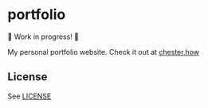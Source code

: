 # portfolio
:construction: Work in progress! :construction:

My personal portfolio website. Check it out at [chester.how](http://chester.how)

## License
See [LICENSE](https://github.com/chesterhow/portfolio/blob/master/LICENSE)
